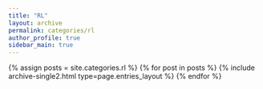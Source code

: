 ```yaml
---
title: "RL"
layout: archive
permalink: categories/rl
author_profile: true
sidebar_main: true
---
```



{% assign posts = site.categories.rl %}
{% for post in posts %} {% include archive-single2.html type=page.entries_layout %} {% endfor %}